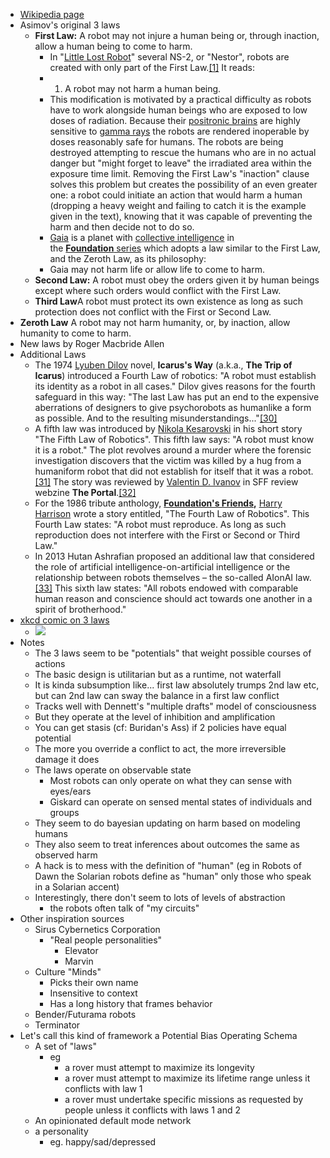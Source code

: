 - [Wikipedia page](https://en.wikipedia.org/wiki/Three_Laws_of_Robotics#First_Law_modified)
- Asimov's original 3 laws
    - **First Law:** A robot may not injure a human being or, through inaction, allow a human being to come to harm.
        - In "[Little Lost Robot](https://en.wikipedia.org/wiki/Little_Lost_Robot)" several NS-2, or "Nestor", robots are created with only part of the First Law.[[1]](https://en.wikipedia.org/wiki/Three_Laws_of_Robotics#cite_note-IROBOT-1) It reads:
        - 1. A robot may not harm a human being.
        - This modification is motivated by a practical difficulty as robots have to work alongside human beings who are exposed to low doses of radiation. Because their [positronic brains](https://en.wikipedia.org/wiki/Positronic_brain) are highly sensitive to [gamma rays](https://en.wikipedia.org/wiki/Gamma_ray) the robots are rendered inoperable by doses reasonably safe for humans. The robots are being destroyed attempting to rescue the humans who are in no actual danger but "might forget to leave" the irradiated area within the exposure time limit. Removing the First Law's "inaction" clause solves this problem but creates the possibility of an even greater one: a robot could initiate an action that would harm a human (dropping a heavy weight and failing to catch it is the example given in the text), knowing that it was capable of preventing the harm and then decide not to do so.
        - [Gaia](https://en.wikipedia.org/wiki/Gaia_%28Foundation_universe%29) is a planet with [collective intelligence](https://en.wikipedia.org/wiki/Collective_intelligence) in the [__Foundation__ series](https://en.wikipedia.org/wiki/Foundation_series) which adopts a law similar to the First Law, and the Zeroth Law, as its philosophy:
        - Gaia may not harm life or allow life to come to harm.
    - **Second Law:** A robot must obey the orders given it by human beings except where such orders would conflict with the First Law.
    - **Third Law**A robot must protect its own existence as long as such protection does not conflict with the First or Second Law.
- **Zeroth Law** A robot may not harm humanity, or, by inaction, allow humanity to come to harm.
- New laws by Roger Macbride Allen
- Additional Laws
    - The 1974 [Lyuben Dilov](https://en.wikipedia.org/wiki/Lyuben_Dilov) novel, __Icarus's Way__ (a.k.a., __The Trip of Icarus__) introduced a Fourth Law of robotics: "A robot must establish its identity as a robot in all cases." Dilov gives reasons for the fourth safeguard in this way: "The last Law has put an end to the expensive aberrations of designers to give psychorobots as humanlike a form as possible. And to the resulting misunderstandings..."[[30]](https://en.wikipedia.org/wiki/Three_Laws_of_Robotics#cite_note-30)
    - A fifth law was introduced by [Nikola Kesarovski](https://en.wikipedia.org/wiki/Nikola_Kesarovski) in his short story "The Fifth Law of Robotics". This fifth law says: "A robot must know it is a robot." The plot revolves around a murder where the forensic investigation discovers that the victim was killed by a hug from a humaniform robot that did not establish for itself that it was a robot.[[31]](https://en.wikipedia.org/wiki/Three_Laws_of_Robotics#cite_note-31) The story was reviewed by [Valentin D. Ivanov](https://en.wikipedia.org/wiki/Valentin_D._Ivanov) in SFF review webzine __The Portal__.[[32]](https://en.wikipedia.org/wiki/Three_Laws_of_Robotics#cite_note-32)
    - For the 1986 tribute anthology, __[Foundation's Friends](https://en.wikipedia.org/wiki/Foundation%27s_Friends),__ [Harry Harrison](https://en.wikipedia.org/wiki/Harry_Harrison_%28writer%29) wrote a story entitled, "The Fourth Law of Robotics". This Fourth Law states: "A robot must reproduce. As long as such reproduction does not interfere with the First or Second or Third Law."
    - In 2013 Hutan Ashrafian proposed an additional law that considered the role of artificial intelligence-on-artificial intelligence or the relationship between robots themselves – the so-called AIonAI law.[[33]](https://en.wikipedia.org/wiki/Three_Laws_of_Robotics#cite_note-33) This sixth law states: "All robots endowed with comparable human reason and conscience should act towards one another in a spirit of brotherhood."
- [xkcd comic on 3 laws](https://xkcd.com/1613/)
    - ![](https://firebasestorage.googleapis.com/v0/b/firescript-577a2.appspot.com/o/imgs%2Fapp%2FArtOfGig%2FidxZAeyAm3.png?alt=media&token=2d9da059-3640-4b0b-b791-3774f5781eac)
- Notes
    - The 3 laws seem to be "potentials" that weight possible courses of actions
    - The basic design is utilitarian but as a runtime, not waterfall
    - It is kinda subsumption like... first law absolutely trumps 2nd law etc, but can 2nd law can sway the balance in a first law conflict
    - Tracks well with Dennett's "multiple drafts" model of consciousness
    - But they operate at the level of inhibition and amplification
    - You can get stasis (cf: Buridan's Ass) if 2 policies have equal potential
    - The more you override a conflict to act, the more irreversible damage it does
    - The laws operate on observable state
        - Most robots can only operate on what they can sense with eyes/ears
        - Giskard can operate on sensed mental states of individuals and groups
    - They seem to do bayesian updating on harm based on modeling humans
    - They also seem to treat inferences about outcomes the same as observed harm
    - A hack is to mess with the definition of "human" (eg in Robots of Dawn the Solarian robots define as "human" only those who speak in a Solarian accent)
    - Interestingly, there don't seem to lots of levels of abstraction
        - the robots often talk of "my circuits"
- Other inspiration sources
    - Sirus Cybernetics Corporation
        - "Real people personalities"
            - Elevator
            - Marvin
    - Culture "Minds"
        - Picks their own name
        - Insensitive to context
        - Has a long history that frames behavior
    - Bender/Futurama robots
    - Terminator
- Let's call this kind of framework a Potential Bias Operating Schema
    - A set of "laws"
        - eg
            - a rover must attempt to maximize its longevity
            - a rover must attempt to maximize its lifetime range unless it conflicts with law 1
            - a rover must undertake specific missions as requested by people unless it conflicts with laws 1 and 2
    - An opinionated default mode network
    - a personality
        - eg. happy/sad/depressed
